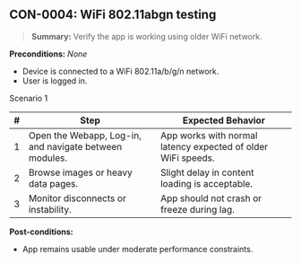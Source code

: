 ## **CON-0004:** WiFi 802.11abgn testing  

> **Summary:** Verify the app is working using older WiFi network.  <br>

**Preconditions:** _None_  

 - Device is connected to a WiFi 802.11a/b/g/n network.
 - User is logged in.

Scenario 1 

 | \# | Step | Expected Behavior | 
 |----|------|-------------------| 
 |  1 | Open the Webapp, Log-in, and navigate between modules.      | App works with normal latency expected of older WiFi speeds.  | 
 |  2 | Browse images or heavy data pages.                          | Slight delay in content loading is acceptable.   | 
 |  3 | Monitor disconnects or instability.                         | App should not crash or freeze during lag.   | 


**Post-conditions:**  

 - App remains usable under moderate performance constraints.